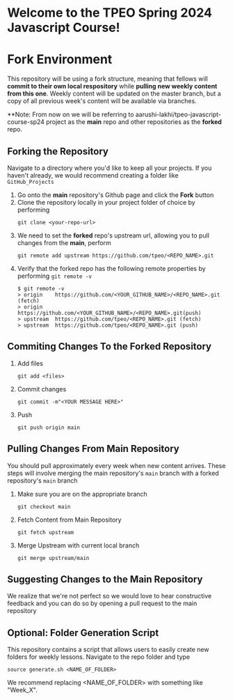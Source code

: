 # Welcome to the TPEO Spring 2024 Javascript Course!

# Fork Environment
This repository will be using a fork structure, meaning that fellows will **commit to their own local respository** while **pulling new weekly content from this one**. Weekly content will be updated on the master branch, but a copy of all previous week's content will be available via branches.

**Note: From now on we will be referring to aarushi-lakhi/tpeo-javascript-course-sp24 project as the **main** repo and other repositories as the **forked** repo. 
## Forking the Repository 
Navigate to a directory where you'd like to keep all your projects. If you haven't already, we would recommend creating a folder like ```GitHub_Projects```
1. Go onto the **main** repository's Github page and click the **Fork** button
2. Clone the repository locally in your project folder of choice by performing 
    ``` 
    git clone <your-repo-url>
    ```
3. We need to set the **forked** repo's upstream url, allowing you to pull changes from the **main**, perform
    ```
    git remote add upstream https://github.com/tpeo/<REPO_NAME>.git
    ```
4. Verify that the forked repo has the following remote properties by performing ```git remote -v```
    ```
    $ git remote -v
    > origin    https://github.com/<YOUR_GITHUB_NAME>/<REPO_NAME>.git (fetch)
    > origin    https://github.com/<YOUR_GITHUB_NAME>/<REPO_NAME>.git(push)
    > upstream  https://github.com/tpeo/<REPO_NAME>.git (fetch)
    > upstream  https://github.com/tpeo/<REPO_NAME>.git (push)
    ```
## Commiting Changes To the Forked Repository

1. Add files 
    ``` 
    git add <files> 
    ``` 
2. Commit changes
    ```
    git commit -m"<YOUR MESSAGE HERE>"
    ```
3. Push
    ```
    git push origin main 
    ```
## Pulling Changes From Main Repository
You should pull approximately every week when new content arrives. These steps will involve merging the main repository's ```main``` branch with a forked repository's ```main``` branch 
1. Make sure you are on the appropriate branch
    ```
    git checkout main  
    ```
2. Fetch Content from Main Repository
    ```
    git fetch upstream
    ```
3. Merge Upstream with current local branch
    ```
    git merge upstream/main
    ```

## Suggesting Changes to the Main Repository 
We realize that we're not perfect so we would love to hear constructive feedback and you can do so by opening a pull request to the main repository

## Optional: Folder Generation Script
This repository contains a script that allows users to easily create new folders for weekly lessons. Navigate to the repo folder and type 
```
source generate.sh <NAME_OF_FOLDER>
```
We recommend replacing <NAME_OF_FOLDER> with something like "Week_X".
